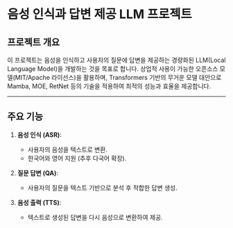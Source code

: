 # 음성 인식과 답변 제공 LLM 프로젝트

## 프로젝트 개요
이 프로젝트는 음성을 인식하고 사용자의 질문에 답변을 제공하는 경량화된 LLM(Local Language Model)을 개발하는 것을 목표로 합니다. 상업적 사용이 가능한 오픈소스 모델(MIT/Apache 라이선스)을 활용하며, Transformers 기반의 무거운 모델 대안으로 Mamba, MOE, RetNet 등의 기술을 적용하여 최적의 성능과 효율을 제공합니다.

---

## 주요 기능
1. **음성 인식 (ASR)**:
   - 사용자의 음성을 텍스트로 변환.
   - 한국어와 영어 지원 (추후 다국어 확장).

2. **질문 답변 (QA)**:
   - 사용자의 질문을 텍스트 기반으로 분석 후 적합한 답변 생성.

3. **음성 출력 (TTS)**:
   - 텍스트로 생성된 답변을 다시 음성으로 변환하여 제공.
